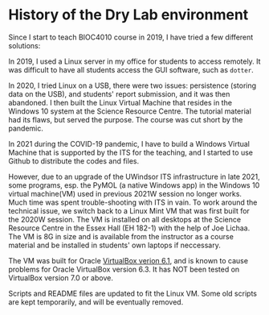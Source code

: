 ﻿# History of the Dry Lab environment

Since I start to teach BIOC4010 course in 2019, I have tried a few different
solutions:

In 2019, I used a Linux server in my office for students to access
remotely. It was difficult to have all students access the GUI software, such
as `dotter`.

In 2020, I tried Linux on a USB, there were two issues: persistence (storing
data on the USB), and students' report submission, and it was then abandoned.
I then built the Linux Virtual Machine that resides in the Windows 10 system
at the Science Resource Centre. The tutorial material had its flaws, but
served the purpose. The course was cut short by the pandemic.

In 2021 during the COVID-19 pandemic, I have to build a Windows Virtual
Machine that is supported by the ITS for the teaching, and I started to use
Github to distribute the codes and files.

However, due to an upgrade of the UWindsor ITS infrastructure in late 2021, some
programs, esp. the PyMOL (a native Windows app) in the Windows 10 virtual
machine(VM) used in previous 2021W session no longer works. Much time was spent
trouble-shooting with ITS in vain. To work around the technical issue, we switch back
to a Linux Mint VM that was first built for the 2020W session. The VM is
installed on all desktops at the Science Resource Centre in the Essex Hall (EH
182-1) with the help of Joe Lichaa. The VM is 8G in size and is available from
the instructor as a course material and be installed in students' own laptops
if neccessary.

The VM was built for Oracle [VirtualBox verion 6.1](https://www.virtualbox.org/wiki/Download_Old_Builds_6_1), and is known to cause
problems for Oracle VirtualBox version 6.3. It has NOT been tested on
VirtualBox version 7.0 or above.

Scripts and README files are updated to fit the Linux VM. Some old scripts are
kept temporarily, and will be eventually removed.
